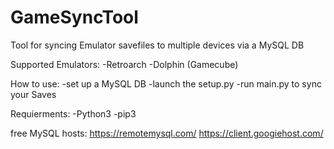 # GameSyncTool
Tool for syncing Emulator savefiles to multiple devices via a MySQL DB

Supported Emulators:
-Retroarch
-Dolphin (Gamecube)

How to use:
-set up a MySQL DB
-launch the setup.py
-run main.py to sync your Saves

Requierments:
-Python3
-pip3


free MySQL hosts:
https://remotemysql.com/
https://client.googiehost.com/

